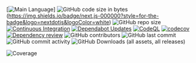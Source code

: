 [![Main Language](https://img.shields.io/badge/next.js-000000?style=for-the-badge&logo=nextdotjs&logoColor=white)] ![GitHub code size in bytes](https://img.shields.io/github/languages/code-size/bible-on-site/bible-on-site) (https://img.shields.io/badge/next.js-000000?style=for-the-badge&logo=nextdotjs&logoColor=white) ![GitHub repo size](https://img.shields.io/github/repo-size/bible-on-site/bible-on-site) [![Continuous Integration](https://github.com/bible-on-site/bible-on-site/actions/workflows/ci.yml/badge.svg)](https://github.com/bible-on-site/bible-on-site/actions/workflows/ci.yml) [![Dependabot Updates](https://github.com/bible-on-site/bible-on-site/actions/workflows/dependabot/dependabot-updates/badge.svg)](https://github.com/bible-on-site/bible-on-site/actions/workflows/dependabot/dependabot-updates) [![CodeQL](https://github.com/bible-on-site/bible-on-site/actions/workflows/github-code-scanning/codeql/badge.svg)](https://github.com/bible-on-site/bible-on-site/actions/workflows/github-code-scanning/codeql) [![codecov](https://codecov.io/gh/bible-on-site/bible-on-site/graph/badge.svg?token=SIRSVRJ1XZ)](https://codecov.io/gh/bible-on-site/bible-on-site) [![Dependency review](https://github.com/bible-on-site/bible-on-site/actions/workflows/dependency-review.yml/badge.svg)](https://github.com/bible-on-site/bible-on-site/actions/workflows/dependency-review.yml) ![GitHub contributors](https://img.shields.io/github/contributors/bible-on-site/bible-on-site)
 ![GitHub last commit](https://img.shields.io/github/last-commit/bible-on-site/bible-on-site) ![GitHub commit activity](https://img.shields.io/github/commit-activity/w/bible-on-site/bible-on-site) ![GitHub Downloads (all assets, all releases)](https://img.shields.io/github/downloads/bible-on-site/bible-on-site/total)




![Coverage](https://codecov.io/gh/bible-on-site/bible-on-site/graphs/icicle.svg?token=SIRSVRJ1XZ)
